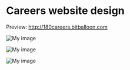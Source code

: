 # Careers website design 

Preview: http://180careers.bitballoon.com

![My image](http://i.imgur.com/7p2h73G.png)

![My image](http://i.imgur.com/QdPQBHd.png)

![My image](http://i.imgur.com/TkunNSr.png)
